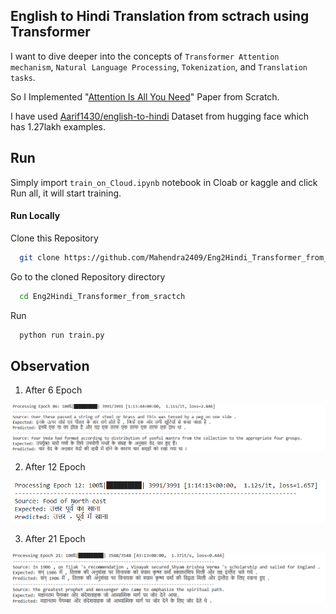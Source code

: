 
## English to Hindi Translation from sctrach using Transformer

I want to dive deeper into the concepts of `Transformer Attention mechanism`,  `Natural Language Processing`,  `Tokenization`, and `Translation tasks`. 

So I Implemented "[Attention Is All You Need](https://arxiv.org/pdf/1706.03762.pdf)" Paper from Scratch.


 I have used [Aarif1430/english-to-hindi](https://huggingface.co/datasets/Aarif1430/english-to-hindi) Dataset from hugging face which has 1.27lakh examples.


<!-- ![Transformer Architecture Diagram](Pictures/Transformer1.png)  -->


## Run 

Simply import `train_on_Cloud.ipynb` notebook in Cloab or kaggle and click Run all, it will start training.


#### Run Locally

Clone this Repository 

```bash
  git clone https://github.com/Mahendra2409/Eng2Hindi_Transformer_from_sractch.git
```

Go to the cloned Repository directory

```bash
  cd Eng2Hindi_Transformer_from_sractch
```

Run 

```bash
  python run train.py
```

## Observation

1. After 6 Epoch 

![Transformer Architecture Diagram](Pictures/6.png) 

2. After 12 Epoch 

![Transformer Architecture Diagram](Pictures/12.png) 

3. After 21 Epoch 

![Transformer Architecture Diagram](Pictures/21.png) 



